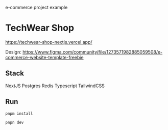 e-commerce project example

# TechWear Shop

https://techwear-shop-nextjs.vercel.app/

Design:
https://www.figma.com/community/file/1273571982885059508/e-commerce-website-template-freebie

## Stack

NextJS
Postgres
Redis
Typescript
TailwindCSS

## Run

```bash
pnpm install
```

```bash
pnpn dev
```
